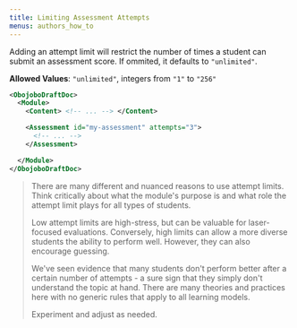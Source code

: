 ```yaml
---
title: Limiting Assessment Attempts
menus: authors_how_to
---
```

Adding an attempt limit will restrict the number of times a student can submit an assessment score.  If ommited, it defaults to `"unlimited"`.

**Allowed Values**: `"unlimited"`, integers from `"1"` to `"256"`


```xml
<ObojoboDraftDoc>
  <Module>
    <Content> <!-- ... --> </Content>

    <Assessment id="my-assessment" attempts="3">
      <!-- ... -->
    </Assessment>

  </Module>
</ObojoboDraftDoc>
```

> There are many different and nuanced reasons to use attempt limits.  Think critically about what the module's purpose is and what role the attempt limit plays for all types of students.
>
> Low attempt limits are high-stress, but can be valuable for laser-focused evaluations.  Conversely, high limits can allow a more diverse students the ability to perform well. However, they can also encourage guessing.
>
> We've seen evidence that many students don't perform better after a certain number of attempts - a sure sign that they simply don't understand the topic at hand.  There are many theories and practices here with no generic rules that apply to all learning models.
>
> Experiment and adjust as needed.
